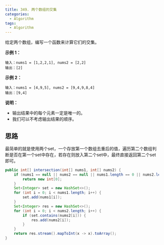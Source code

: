 ```yaml
---
title: 349. 两个数组的交集
categories:
  - Algorithm
tags:
  - Algorithm
---
```


给定两个数组，编写一个函数来计算它们的交集。

**示例 1：**

```
输入：nums1 = [1,2,2,1], nums2 = [2,2]
输出：[2]
```

**示例 2：**

```
输入：nums1 = [4,9,5], nums2 = [9,4,9,8,4]
输出：[9,4]
```

 

**说明：**

- 输出结果中的每个元素一定是唯一的。
- 我们可以不考虑输出结果的顺序。

## 思路

最简单的就是使用两个set，一个存放第一个数组去重后的值，遍历第二个数组判断是否在第一个set中存在，若存在则放入第二个set中，最终直接返回第二个set即可。

```java
public int[] intersection(int[] nums1, int[] nums2) {
	if (nums1 == null || nums2 == null || nums1.length == 0 || nums2.length == 0) {
		return new int[0];
	}
	Set<Integer> set = new HashSet<>();
    for (int i = 0; i < nums1.length; i++) {
        set.add(nums1[i]);
    }
    Set<Integer> res = new HashSet<>();
    for (int i = 0; i < nums2.length; i++) {
        if (set.contains(nums2[i])) {
            res.add(nums2[i]);
        }
    }
    return res.stream().mapToInt(x -> x).toArray();
}
```

